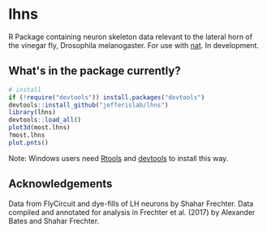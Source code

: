 # lhns
R Package containing neuron skeleton data relevant to the lateral horn of the vinegar fly, Drosophila melanogaster. For use with [nat](https://github.com/jefferis/rcatmaid). In development.

## What's in the package currently?
```r
# install
if (!require("devtools")) install.packages("devtools")
devtools::install_github("jefferislab/lhns")
library(lhns)
devtools::load_all()
plot3d(most.lhns)
?most.lhns
plot.pnts()
```

Note: Windows users need [Rtools](http://www.murdoch-sutherland.com/Rtools/) and
[devtools](http://CRAN.R-project.org/package=devtools) to install this way.

## Acknowledgements

Data from FlyCircuit and dye-fills of LH neurons by Shahar Frechter. Data compiled and annotated for analysis in Frechter et al. (2017) by Alexander Bates and Shahar Frechter. 

